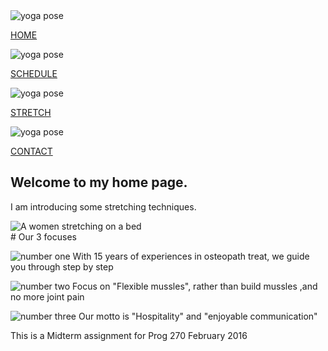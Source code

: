 

<div id="thumbs">
<div class="inline-block">
<img src="/images/yoga/yoga-pose-01.jpg" alt="yoga pose" title="Home">
<p><a href="Week07-Markdown/Welcome.html">HOME</a></p>
</div>
<div class="inline-block">
<img src="/images/yoga/yoga-pose-02.jpg" alt="yoga pose" title="Schedule">
<p><a href="Week07-Markdown/Schedule.html">SCHEDULE</a></p>
</div>
<div class="inline-block">
<img src="/images/yoga/yoga-pose-03.jpg" alt="yoga pose" title="Stretch">
<p><a href="Week07-Markdown/Stretch-Home.html">STRETCH</a></p>
</div>
<div class="inline-block">
<img src="/images/yoga/yoga-pose-04.jpg" alt="yoga pose" title="Contact">
<p><a href="Week07-Markdown/contact-us.html">CONTACT</a></p>
</div>
<span class"stretch"></span>
</div>



<section class="full-width color-light-black" id="welcome">
<h1>Welcome to my home page.</h1>

I am introducing some stretching techniques.
</section>

<section class="full-width" id="homepage-pic">
<img src="/images/yoga/stretch-on-a-bed.jpg" alt="A women stretching on a bed" title="A woman stretching">
</section>

<section class="full-width color-light-black" id="focuses">
# Our 3 focuses

<p>
<img src="/images/one.png" alt="number one" title="one">
With 15 years of experiences in osteopath treat, we guide you through step by step
</p>
<p>
<img src="/images/two.png" alt="number two" title="two">
Focus on "Flexible mussles", rather than build mussles ,and no more joint pain
</p>
<p>
<img src="/images/three.png" alt="number three" title="three">
Our motto is "Hospitality" and "enjoyable communication"
</p>

</section>

<section class="full-width color-white" id="intro">
This is a Midterm assignment for Prog 270
February 2016
</section>
